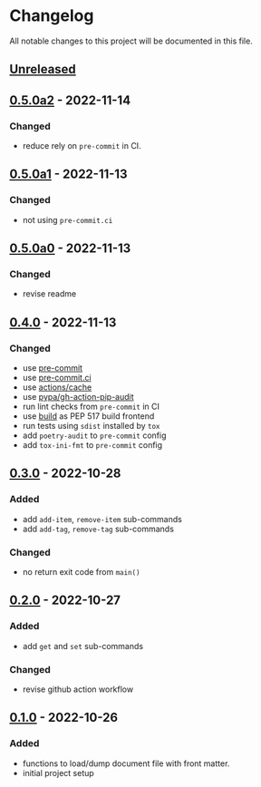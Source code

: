 # Changelog

All notable changes to this project will be documented in this file.

## [Unreleased]

## [0.5.0a2] - 2022-11-14
### Changed
* reduce rely on `pre-commit` in CI.

## [0.5.0a1] - 2022-11-13
### Changed
* not using `pre-commit.ci`

## [0.5.0a0] - 2022-11-13
### Changed
* revise readme

## [0.4.0] - 2022-11-13
### Changed
* use [pre-commit](https://pre-commit.com/)
* use [pre-commit.ci](https://pre-commit.ci)
* use [actions/cache](https://github.com/actions/cache)
* use [pypa/gh-action-pip-audit](https://github.com/pypa/gh-action-pip-audit)
* run lint checks from `pre-commit` in CI
* use [build](https://pypa-build.readthedocs.io/en/stable/) as PEP 517 build frontend
* run tests using `sdist` installed by `tox`
* add `poetry-audit` to `pre-commit` config
* add `tox-ini-fmt` to `pre-commit` config

## [0.3.0] - 2022-10-28
### Added
* add `add-item`, `remove-item` sub-commands
* add `add-tag`, `remove-tag` sub-commands

### Changed
* no return exit code from `main()`

## [0.2.0] - 2022-10-27
### Added
* add `get` and `set` sub-commands

### Changed
* revise github action workflow

## [0.1.0] - 2022-10-26
### Added
* functions to load/dump document file with front matter.
* initial project setup


[Unreleased]: https://github.com/koyeung/py-frontmatter/compare/main...HEAD
[0.5.0a2]: https://github.com/koyeung/py-frontmatter/releases/tag/0.5.0a2
[0.5.0a1]: https://github.com/koyeung/py-frontmatter/releases/tag/0.5.0a1
[0.5.0a0]: https://github.com/koyeung/py-frontmatter/releases/tag/0.5.0a0
[0.4.0]: https://github.com/koyeung/py-frontmatter/releases/tag/0.4.0
[0.3.0]: https://github.com/koyeung/py-frontmatter/releases/tag/0.3.0
[0.2.0]: https://github.com/koyeung/py-frontmatter/releases/tag/0.2.0
[0.1.0]: https://github.com/koyeung/py-frontmatter/releases/tag/0.1.0
